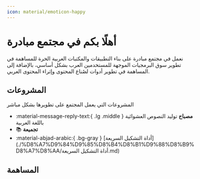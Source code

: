 ```yaml
---
icon: material/emoticon-happy
---
```


# أهلًا بكم في مجتمع مبادرة

نعمل في مجتمع مبادرة على بناء التطبيقات والمكتبات العربية الحرة للمساهمة في تطوير سوق البرمجيات 
الموجهة للمستخدمين العرب بشكل أساسي، بالإضافة إلى المساهمة في تطوير أدوات لصُناع المحتوى وإثراء المحتوى العربي.


## المشروعات

المشروعات التي يعمل المجتمع على تطويرها بشكل مباشر

<div class="grid cards" markdown>

- :material-message-reply-text:{ .lg .middle } __مصباح__ توليد النصوص العشوائية باللغة العربية 
- :books: __تجميعة__
- :material-abjad-arabic:{ .bg-gray } [أداة التشكيل السريعة](./%D8%A7%D9%84%D9%85%D8%B4%D8%B1%D9%88%D8%B9%D8%A7%D8%AA/أداة التشكيل السريعة.md)

</div>

## المساهمة
